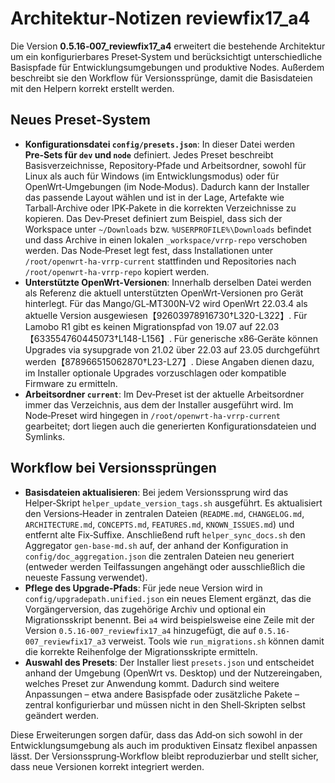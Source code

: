# Architektur‑Notizen reviewfix17_a4

Die Version **0.5.16‑007_reviewfix17_a4** erweitert die bestehende Architektur um ein konfigurierbares Preset‑System und berücksichtigt unterschiedliche Basispfade für Entwicklungsumgebungen und produktive Nodes.  Außerdem beschreibt sie den Workflow für Versionssprünge, damit die Basisdateien mit den Helpern korrekt erstellt werden.

## Neues Preset‑System

- **Konfigurationsdatei `config/presets.json`**: In dieser Datei werden **Pre‑Sets für `dev` und `node`** definiert.  Jedes Preset beschreibt Basisverzeichnisse, Repository‑Pfade und Arbeitsordner, sowohl für Linux als auch für Windows (im Entwicklungsmodus) oder für OpenWrt‑Umgebungen (im Node‑Modus).  Dadurch kann der Installer das passende Layout wählen und ist in der Lage, Artefakte wie Tarball‑Archive oder IPK‑Pakete in die korrekten Verzeichnisse zu kopieren.  Das Dev‑Preset definiert zum Beispiel, dass sich der Workspace unter `~/Downloads` bzw. `%USERPROFILE%\Downloads` befindet und dass Archive in einen lokalen `_workspace/vrrp-repo` verschoben werden.  Das Node‑Preset legt fest, dass Installationen unter `/root/openwrt-ha-vrrp-current` stattfinden und Repositories nach `/root/openwrt-ha-vrrp-repo` kopiert werden.
- **Unterstützte OpenWrt‑Versionen**: Innerhalb derselben Datei werden als Referenz die aktuell unterstützten OpenWrt‑Versionen pro Gerät hinterlegt.  Für das Mango/GL‑MT300N‑V2 wird OpenWrt 22.03.4 als aktuelle Version ausgewiesen【92603978916730†L320-L322】.  Für Lamobo R1 gibt es keinen Migrationspfad von 19.07 auf 22.03【633554760445073†L148-L156】.  Für generische x86‑Geräte können Upgrades via sysupgrade von 21.02 über 22.03 auf 23.05 durchgeführt werden【878966515062870†L23-L27】.  Diese Angaben dienen dazu, im Installer optionale Upgrades vorzuschlagen oder kompatible Firmware zu ermitteln.
- **Arbeitsordner `current`**: Im Dev‑Preset ist der aktuelle Arbeitsordner immer das Verzeichnis, aus dem der Installer ausgeführt wird.  Im Node‑Preset wird hingegen in `/root/openwrt-ha-vrrp-current` gearbeitet; dort liegen auch die generierten Konfigurationsdateien und Symlinks.

## Workflow bei Versionssprüngen

- **Basisdateien aktualisieren**: Bei jedem Versionssprung wird das Helper‑Skript `helper_update_version_tags.sh` ausgeführt.  Es aktualisiert den Versions‑Header in zentralen Dateien (`README.md`, `CHANGELOG.md`, `ARCHITECTURE.md`, `CONCEPTS.md`, `FEATURES.md`, `KNOWN_ISSUES.md`) und entfernt alte Fix‑Suffixe.  Anschließend ruft `helper_sync_docs.sh` den Aggregator `gen-base-md.sh` auf, der anhand der Konfiguration in `config/doc_aggregation.json` die zentralen Dateien neu generiert (entweder werden Teilfassungen angehängt oder ausschließlich die neueste Fassung verwendet).
- **Pflege des Upgrade‑Pfads**: Für jede neue Version wird in `config/upgradepath.unified.json` ein neues Element ergänzt, das die Vorgängerversion, das zugehörige Archiv und optional ein Migrationsskript benennt.  Bei `a4` wird beispielsweise eine Zeile mit der Version `0.5.16-007_reviewfix17_a4` hinzugefügt, die auf `0.5.16-007_reviewfix17_a3` verweist.  Tools wie `run_migrations.sh` können damit die korrekte Reihenfolge der Migrationsskripte ermitteln.
- **Auswahl des Presets**: Der Installer liest `presets.json` und entscheidet anhand der Umgebung (OpenWrt vs. Desktop) und der Nutzereingaben, welches Preset zur Anwendung kommt.  Dadurch sind weitere Anpassungen – etwa andere Basispfade oder zusätzliche Pakete – zentral konfigurierbar und müssen nicht in den Shell‑Skripten selbst geändert werden.

Diese Erweiterungen sorgen dafür, dass das Add‑on sich sowohl in der Entwicklungsumgebung als auch im produktiven Einsatz flexibel anpassen lässt.  Der Versionssprung‑Workflow bleibt reproduzierbar und stellt sicher, dass neue Versionen korrekt integriert werden.